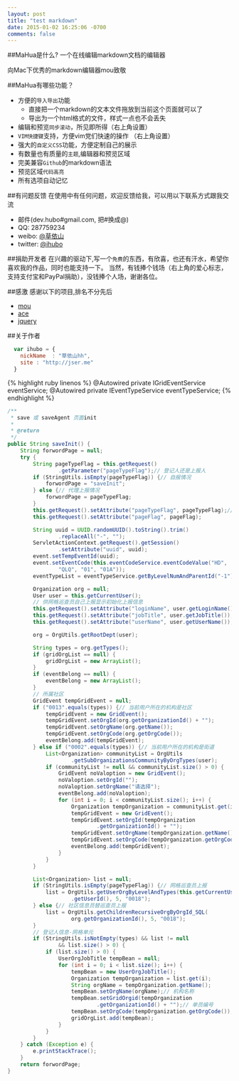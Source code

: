 ```yaml
---
layout: post
title: "test markdown"
date: 2015-01-02 16:25:06 -0700
comments: false
---
```

##MaHua是什么?
一个在线编辑markdown文档的编辑器

向Mac下优秀的markdown编辑器mou致敬

##MaHua有哪些功能？

* 方便的`导入导出`功能
    *  直接把一个markdown的文本文件拖放到当前这个页面就可以了
    *  导出为一个html格式的文件，样式一点也不会丢失
* 编辑和预览`同步滚动`，所见即所得（右上角设置）
* `VIM快捷键`支持，方便vim党们快速的操作 （右上角设置）
* 强大的`自定义CSS`功能，方便定制自己的展示
* 有数量也有质量的`主题`,编辑器和预览区域
* 完美兼容`Github`的markdown语法
* 预览区域`代码高亮`
* 所有选项自动记忆

##有问题反馈
在使用中有任何问题，欢迎反馈给我，可以用以下联系方式跟我交流

* 邮件(dev.hubo#gmail.com, 把#换成@)
* QQ: 287759234
* weibo: [@草依山](http://weibo.com/ihubo)
* twitter: [@ihubo](http://twitter.com/ihubo)

##捐助开发者
在兴趣的驱动下,写一个`免费`的东西，有欣喜，也还有汗水，希望你喜欢我的作品，同时也能支持一下。
当然，有钱捧个钱场（右上角的爱心标志，支持支付宝和PayPal捐助），没钱捧个人场，谢谢各位。

##感激
感谢以下的项目,排名不分先后

* [mou](http://mouapp.com/) 
* [ace](http://ace.ajax.org/)
* [jquery](http://jquery.com)

##关于作者

```javascript
  var ihubo = {
    nickName  : "草依山hh",
    site : "http://jser.me"
  }
```
{% highlight ruby linenos %}
@Autowired
private IGridEventService eventService;
@Autowired
private IEventTypeService eventTypeService;
{% endhighlight %}
```java
/**
 * save 或 saveAgent 页面init
 * 
 * @return
 */
public String saveInit() {
	String forwordPage = null;
	try {
		String pageTypeFlag = this.getRequest()
				.getParameter("pageTypeFlag");// 登记人还是上报人
		if (StringUtils.isEmpty(pageTypeFlag)) {// 自报情况
			forwordPage = "saveInit";
		} else {// 代理上报情况
			forwordPage = pageTypeFlag;
		}
		this.getRequest().setAttribute("pageTypeFlag", pageTypeFlag);// 响应请求后的页面标识
		this.getRequest().setAttribute("pageFlag", pageFlag);

		String uuid = UUID.randomUUID().toString().trim()
				.replaceAll("-", "");
		ServletActionContext.getRequest().getSession()
				.setAttribute("uuid", uuid);
		event.setTempEventId(uuid);
		event.setEventCode(this.eventCodeService.eventCodeValue("HD",
				"QLQ", "01", "01A"));
		eventTypeList = eventTypeService.getByLevelNumAndParentId("-1");

		Organization org = null;
		User user = this.getCurrentUser();
		// 供网格巡查员自己上报显示初始化上报信息
		this.getRequest().setAttribute("loginName", user.getLoginName());
		this.getRequest().setAttribute("jobTitle", user.getJobTitle());
		this.getRequest().setAttribute("userName", user.getUserName());

		org = OrgUtils.getRootDept(user);

		String types = org.getTypes();
		if (gridOrgList == null) {
			gridOrgList = new ArrayList();
		}
		if (eventBelong == null) {
			eventBelong = new ArrayList();
		}
		// 所属社区
		GridEvent tempGridEvent = null;
		if ("0013".equals(types)) {// 当前用户所在的机构是社区
			tempGridEvent = new GridEvent();
			tempGridEvent.setOrgId(org.getOrganizationId() + "");
			tempGridEvent.setOrgName(org.getName());
			tempGridEvent.setOrgCode(org.getOrgCode());
			eventBelong.add(tempGridEvent);
		} else if ("0002".equals(types)) {// 当前用户所在的机构是街道
			List<Organization> communityList = OrgUtils
					.getSubOrganizationsCommunityByOrgTypes(user);
			if (communityList != null && communityList.size() > 0) {
				GridEvent noValoption = new GridEvent();
				noValoption.setOrgId("");
				noValoption.setOrgName("请选择");
				eventBelong.add(noValoption);
				for (int i = 0; i < communityList.size(); i++) {
					Organization tempOrganization = communityList.get(i);
					tempGridEvent = new GridEvent();
					tempGridEvent.setOrgId(tempOrganization
							.getOrganizationId() + "");
					tempGridEvent.setOrgName(tempOrganization.getName());
					tempGridEvent.setOrgCode(tempOrganization.getOrgCode());
					eventBelong.add(tempGridEvent);
				}
			}
		}

		List<Organization> list = null;
		if (StringUtils.isEmpty(pageTypeFlag)) {// 网格巡查员上报
			list = OrgUtils.getUserOrgByLevelAndTypes(this.getCurrentUser()
					.getUserId(), 5, "0018");
		} else {// 社区信息员替巡查员上报
			list = OrgUtils.getChildrenRecursiveOrgByOrgId_SQL(
					org.getOrganizationId(), 5, "0018");
		}
		// 登记人信息-网格单元
		if (StringUtils.isNotEmpty(types) && list != null
				&& list.size() > 0) {
			if (list.size() > 0) {
				UserOrgJobTitle tempBean = null;
				for (int i = 0; i < list.size(); i++) {
					tempBean = new UserOrgJobTitle();
					Organization tempOrganization = list.get(i);
					String orgName = tempOrganization.getName();
					tempBean.setOrgName(orgName);// 机构名称
					tempBean.setGridOrgid(tempOrganization
							.getOrganizationId() + "");// 单员编号
					tempBean.setOrgCode(tempOrganization.getOrgCode());
					gridOrgList.add(tempBean);
				}
			}
		}
	} catch (Exception e) {
		e.printStackTrace();
	}
	return forwordPage;
}
```
